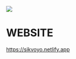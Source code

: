 <img src="https://cdn.discordapp.com/attachments/820698926733590531/985204381827878912/sikvoyo.png"></img>

# WEBSITE

https://sikvoyo.netlify.app

